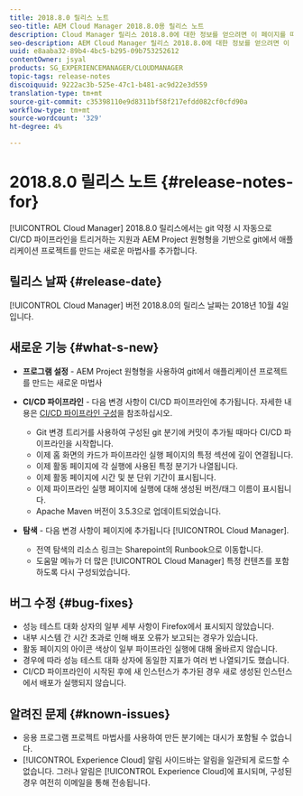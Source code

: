 ```yaml
---
title: 2018.8.0 릴리스 노트
seo-title: AEM Cloud Manager 2018.8.0용 릴리스 노트
description: Cloud Manager 릴리스 2018.8.0에 대한 정보를 얻으려면 이 페이지를 따르십시오.
seo-description: AEM Cloud Manager 릴리스 2018.8.0에 대한 정보를 얻으려면 이 페이지를 따르십시오.
uuid: e8aaba32-89b4-4bc5-b295-09b753252612
contentOwner: jsyal
products: SG_EXPERIENCEMANAGER/CLOUDMANAGER
topic-tags: release-notes
discoiquuid: 9222ac3b-525e-47c1-b481-ac9d22e3d559
translation-type: tm+mt
source-git-commit: c35398110e9d8311bf58f217efdd082cf0cfd90a
workflow-type: tm+mt
source-wordcount: '329'
ht-degree: 4%

---
```



# 2018.8.0 릴리스 노트 {#release-notes-for}

[!UICONTROL Cloud Manager] 2018.8.0 릴리스에서는 git 약정 시 자동으로 CI/CD 파이프라인을 트리거하는 지원과 AEM Project 원형형을 기반으로 git에서 애플리케이션 프로젝트를 만드는 새로운 마법사를 추가합니다.

## 릴리스 날짜 {#release-date}

[!UICONTROL Cloud Manager] 버전 2018.8.0의 릴리스 날짜는 2018년 10월 4일입니다.

## 새로운 기능 {#what-s-new}

* **프로그램 설정**  - AEM Project 원형형을 사용하여 git에서 애플리케이션 프로젝트를 만드는 새로운 마법사

* **CI/CD 파이프라인**  - 다음 변경 사항이 CI/CD 파이프라인에 추가됩니다. 자세한 내용은 [CI/CD 파이프라인 구성](configuring-pipeline.md)을 참조하십시오.

   * Git 변경 트리거를 사용하여 구성된 git 분기에 커밋이 추가될 때마다 CI/CD 파이프라인을 시작합니다.
   * 이제 홈 화면의 카드가 파이프라인 실행 페이지의 특정 섹션에 깊이 연결됩니다.
   * 이제 활동 페이지에 각 실행에 사용된 특정 분기가 나열됩니다.
   * 이제 활동 페이지에 시간 및 분 단위 기간이 표시됩니다.
   * 이제 파이프라인 실행 페이지에 실행에 대해 생성된 버전/태그 이름이 표시됩니다.
   * Apache Maven 버전이 3.5.3으로 업데이트되었습니다.

* **탐색**  - 다음 변경 사항이 페이지에 추가됩니다 [!UICONTROL Cloud Manager].

   * 전역 탐색의 리소스 링크는 Sharepoint의 Runbook으로 이동합니다.
   * 도움말 메뉴가 더 많은 [!UICONTROL Cloud Manager] 특정 컨텐츠를 포함하도록 다시 구성되었습니다.

## 버그 수정 {#bug-fixes}

* 성능 테스트 대화 상자의 일부 세부 사항이 Firefox에서 표시되지 않았습니다.
* 내부 시스템 간 시간 초과로 인해 배포 오류가 보고되는 경우가 있습니다.
* 활동 페이지의 아이콘 색상이 일부 파이프라인 실행에 대해 올바르지 않습니다.
* 경우에 따라 성능 테스트 대화 상자에 동일한 지표가 여러 번 나열되기도 했습니다.
* CI/CD 파이프라인이 시작된 후에 새 인스턴스가 추가된 경우 새로 생성된 인스턴스에서 배포가 실행되지 않습니다.

## 알려진 문제 {#known-issues}

* 응용 프로그램 프로젝트 마법사를 사용하여 만든 분기에는 대시가 포함될 수 없습니다.
* [!UICONTROL Experience Cloud] 알림 사이드바는 알림을 일관되게 로드할 수 없습니다. 그러나 알림은 [!UICONTROL Experience Cloud]에 표시되며, 구성된 경우 여전히 이메일을 통해 전송됩니다.

